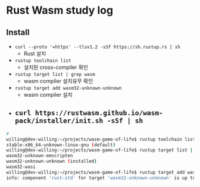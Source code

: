 # Rust Wasm study log

## Install

- `curl --proto '=https' --tlsv1.2 -sSf https://sh.rustup.rs | sh`
  - Rust 설치
- `rustup toolchain list`
  - 설치된 cross-compiler 확인
- `rustup target list | grep wasm`
  - wasm compiler 설치유무 확인
- `rustup target add wasm32-unknown-unknown`
  - wasm compiler 설치
- `curl https://rustwasm.github.io/wasm-pack/installer/init.sh -sSf | sh`
  - 

```bash
# 
willing@dev-willing:~/projects/wasm-game-of-life$ rustup toolchain list
stable-x86_64-unknown-linux-gnu (default)
willing@dev-willing:~/projects/wasm-game-of-life$ rustup target list | grep wasm
wasm32-unknown-emscripten
wasm32-unknown-unknown (installed)
wasm32-wasi
willing@dev-willing:~/projects/wasm-game-of-life$ rustup target add wasm32-unknown-unknown
info: component 'rust-std' for target 'wasm32-unknown-unknown' is up to date
```

